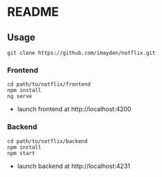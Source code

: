 # README

## Usage
```
git clone https://github.com/imayden/notflix.git
```
### Frontend
```
cd path/to/notflix/frontend
npm install
ng serve
```
- launch frontend at http://localhost:4200

### Backend
```
cd path/to/notflix/backend
npm install
npm start
```
- launch backend at http://localhost:4231